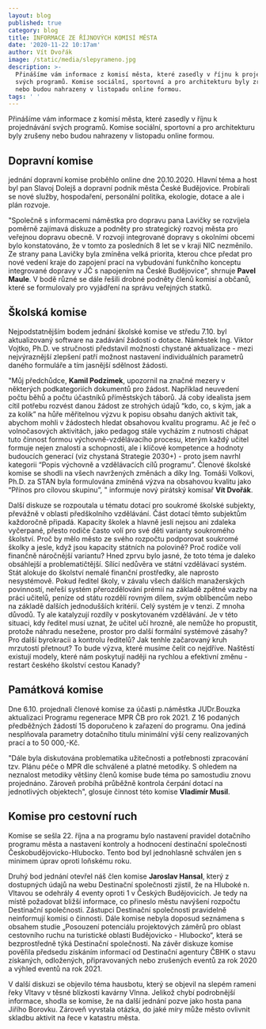 ```yaml
---
layout: blog
published: true
category: blog
title: INFORMACE ZE ŘÍJNOVÝCH KOMISÍ MĚSTA
date: '2020-11-22 10:17am'
author: Vít Dvořák
image: /static/media/slepyrameno.jpg
description: >-
  Přinášíme vám informace z komisí města, které zasedly v říjnu k projednávání
  svých programů. Komise sociální, sportovní a pro architekturu byly zrušeny
  nebo budou nahrazeny v listopadu online formou.
tags: ' '
---
```

Přinášíme vám informace z komisí města, které zasedly v říjnu k projednávání svých programů. Komise sociální, sportovní a pro architekturu byly zrušeny nebo budou nahrazeny v listopadu online formou. 

## Dopravní komise

jednání dopravní komise proběhlo online dne 20.10.2020. Hlavní téma a host byl pan Slavoj Dolejš a dopravní podnik města České Budějovice. Probírali se nové služby, hospodaření, personální politika, ekologie, dotace a ale i plán rozvoje.  

"Společně s informacemi náměstka pro dopravu pana Lavičky se rozvíjela poměrně zajímavá diskuze a podněty pro strategický rozvoj města pro veřejnou dopravu obecně. V rozvoji integrované dopravy s okolními obcemi bylo konstatováno, že v tomto za posledních 8 let se v kraji NIC nezměnilo. Ze strany pana Lavičky byla zmíněna velká priorita, kterou chce předat pro nové vedení kraje do zapojení prací na vybudování funkčního konceptu integrované dopravy v JČ s napojením na České Budějovice", shrnuje **Pavel Maule**. V bodě různé se dále řešili drobné podněty členů komisí a občanů, které se formulovaly pro vyjádření na správu veřejných statků.

## Školská komise

Nejpodstatnějším bodem jednání školské komise ve středu 7.10. byl aktualizovaný software na zadávání žádostí o dotace. Náměstek Ing. Viktor Vojtko, Ph.D. ve stručnosti představil možnosti chystané aktualizace - mezi nejvýraznější zlepšení patří možnost nastavení individuálních parametrů daného formuláře a tím jasnější sdělnost žádosti. 

"Můj předchůdce, **Kamil Podzimek**, upozornil na značné mezery v některých podkategoriích dokumentů pro žádost. Například neuvedení počtu běhů a počtu účastníků příměstských táborů. Já coby idealista jsem cítil potřebu rozvést danou žádost ze strohých údajů “kdo, co, s kým, jak a za kolik” na hůře měřitelnou výzvu k popisu obsahu daných aktivit tak, abychom mohli v žádostech hledat obsahovou kvalitu programu. Ač je řeč o volnočasových aktivitách, jako pedagog stále vycházím z nutnosti chápat tuto činnost formou výchovně-vzdělávacího procesu, kterým každý učitel formuje nejen znalosti a schopnosti, ale i klíčové kompetence a hodnoty budoucích generací (viz chystaná Strategie 2030+) - proto jsem navrhl kategorii “Popis výchovně a vzdělávacích cílů programu”. Členové školské komise se shodli na všech navržených změnách a díky Ing. Tomáši Volkovi, Ph.D. za STAN byla formulována zmíněná výzva na obsahovou kvalitu jako “Přínos pro cílovou skupinu”, " informuje nový pirátský komisař **Vít Dvořák**. 

Další diskuze se rozpoutala u tématu dotací pro soukromé školské subjekty, převážně v oblasti předškolního vzdělávání. Část dotací těmto subjektům každoročně připadá. Kapacity školek a hlavně jeslí nejsou ani zdaleka vyčerpané, přesto rodiče často volí pro své děti varianty soukromého školství. Proč by mělo město ze svého rozpočtu podporovat soukromé školky a jesle, když jsou kapacity státních na polovině? Proč rodiče volí finančně náročnější variantu? Hned zprvu bylo jasné, že toto téma je daleko obsáhlejší a problematičtější. Sílící nedůvěra ve státní vzdělávací systém. Stát alokuje do školství nemalé finanční prostředky, ale naprosto nesystémově. Pokud ředitel školy, v závalu všech dalších manažerských povinností, neřeší systém přerozdělování prémií na základě zpětné vazby na práci učitelů, peníze od státu rozdělí rovným dílem, svým oblíbencům nebo na základě dalších jednodušších kritérií. Celý systém je v tenzi. Z mnoha důvodů. Ty ale katalyzují rozdíly v poskytovaném vzdělávání. Je v této situaci, kdy ředitel musí uznat, že učitel učí hrozně, ale nemůže ho propustit, protože náhradu nesežene, prostor pro další formální systémové zásahy? Pro další byrokracii a kontrolu ředitelů? Jak tenhle začarovaný kruh mrzutostí přetnout? To bude výzva, které musíme čelit co nejdříve. Naštěstí existují modely, které nám poskytují naději na rychlou a efektivní změnu - restart českého školství cestou Kanady?

## Památková komise

Dne 6.10. projednali členové komise za účasti p.náměstka JUDr.Bouzka aktualizaci Programu regenerace MPR ČB pro rok 2021. Z 16 podaných předběžných žádostí 15 doporučeno k zařazení do programu. Ona jediná nesplňovala parametry dotačního titulu minimální výší ceny realizovaných prací a to 50 000,-Kč. 

"Dále byla diskutována problematika užitečnosti a potřebnosti zpracování tzv. Plánu péče o MPR dle schválené a platné  metodiky. S ohledem na neznalost metodiky většiny členů komise bude téma po samostudiu znovu projednáno. Zároveň probíhá průběžně kontrola čerpání dotací na jednotlivých objektech", glosuje činnost této komise **Vladimír Musil**.

## Komise pro cestovní ruch

Komise se sešla 22. října a na programu bylo nastavení pravidel dotačního programu města a nastavení kontroly a hodnocení destinační společnosti Českobudějovicko-Hlubocko. Tento bod byl jednohlasně schválen jen s minimem úprav oproti loňskému roku.

Druhý bod jednání otevřel náš člen komise **Jaroslav Hansal**, který z dostupných údajů na webu Destinační společnosti zjistil, že na Hluboké n. Vltavou se odehrály 4 eventy oproti 1 v Českých Budějovicích. Je tedy na místě požadovat bližší informace, co přineslo městu navýšení rozpočtu Destinační společnosti. Zástupci Destinační společnosti pravidelně neinformují komisi o činnosti. Dále komise nebyla doposud seznámena s obsahem studie „Posouzení potenciálu projektových záměrů pro oblast cestovního ruchu na turistické oblasti Budějovicko - Hlubocko“, která se bezprostředně týká Destinační společnosti. Na závěr diskuze komise pověřila předsedu získáním informací od Destinační agentury ČBHK o stavu získaných, odložených, připravovaných nebo zrušených eventů za rok 2020 a výhled eventů na rok 2021.

V další diskuzi se objevilo téma hausbotu, který se objevil na slepém rameni řeky Vltavy v těsné blízkosti kavárny Vlnna. Jelikož chybí podrobnější informace, shodla se komise, že na další jednání pozve jako hosta pana Jiřího Borovku. Zároveň vyvstala otázka, do jaké míry může město ovlivnit skladbu aktivit na řece v katastru města.
